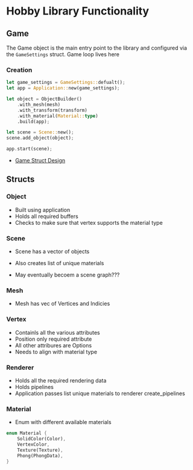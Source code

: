 # Hobby Library Functionality

## Game
The Game object is the main entry point to the library and configured via the `GameSettings` struct. Game loop lives here

### Creation
``` Rust
let game_settings = GameSettings::defualt();
let app = Application::new(game_settings);

let object = ObjectBuilder()
	.with_mesh(mesh)
	.with_transform(transform)
	.with_material(Material::type)
	.build(app);

let scene = Scene::new();
scene.add_object(object);

app.start(scene);

```
- [Game Struct Design](Game.md)


## Structs
### Object
- Built using application
- Holds all required buffers
- Checks to make sure that vertex supports the material type

### Scene
- Scene has a vector of objects
- Also creates list of unique materials

- May eventually becoem a scene graph???

### Mesh
- Mesh has vec of Vertices and Indicies

### Vertex
- Containls all the various attributes
- Position only required attribute
- All other attribures are Options
- Needs to align with material type

### Renderer
- Holds all the required rendering data
- Holds pipelines
- Application passes list unique materials to renderer create_pipelines 



### Material
- Enum with different available materials
``` Rust
enum Material {
	SolidColor(Color),
	VertexColor,
	Texture(Texture),
	Phong(PhongData),
}
```
